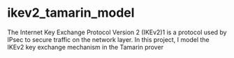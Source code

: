 # ikev2_tamarin_model
The Internet Key Exchange Protocol Version 2 (IKEv2)1 is a protocol used by IPsec to secure  traffic on the network layer. In this project, I model the IKEv2 key exchange mechanism in the Tamarin prover

